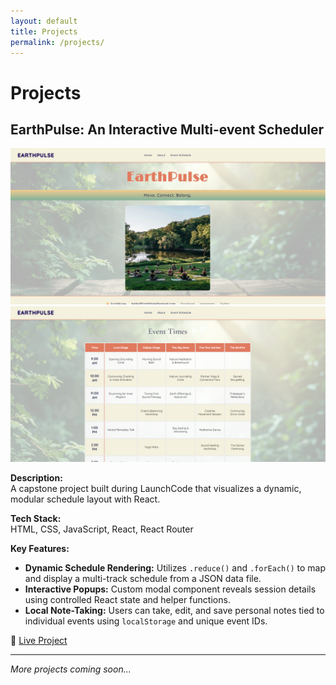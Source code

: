 ```yaml
---
layout: default
title: Projects
permalink: /projects/
---
```


# Projects

## EarthPulse: An Interactive Multi-event Scheduler

![EarthPulse Screenshot](/assets/project2-screenshot.png)
![EarthPulse Screenshot](/assets/project-screenshot.png)

**Description:**  
A capstone project built during LaunchCode that visualizes a dynamic, modular schedule layout with React.

**Tech Stack:**  
HTML, CSS, JavaScript, React, React Router

**Key Features:**
- **Dynamic Schedule Rendering:** Utilizes `.reduce()` and `.forEach()` to map and display a multi-track schedule from a JSON data file.
- **Interactive Popups:** Custom modal component reveals session details using controlled React state and helper functions.
- **Local Note-Taking:** Users can take, edit, and save personal notes tied to individual events using `localStorage` and unique event IDs.

🔗 [Live Project](https://interactive-multi-event-schedule.netlify.app/#/)

---

_More projects coming soon..._

